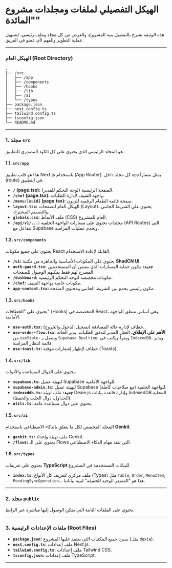 # الهيكل التفصيلي لملفات ومجلدات مشروع "المائدة"

هذه الوثيقة تشرح بالتفصيل بنية المشروع، والغرض من كل مجلد وملف رئيسي، لتسهيل عملية التطوير والفهم لأي عضو في الفريق.

---

### الهيكل العام (Root Directory)

```
.
├── /src
│   ├── /app
│   ├── /components
│   ├── /hooks
│   ├── /lib
│   ├── /ai
│   └── /types
├── package.json
├── next.config.ts
├── tailwind.config.ts
├── tsconfig.json
└── README.md
```

---

### 1. مجلد `src`

هو المجلد الرئيسي الذي يحتوي على كل الكود المصدري للتطبيق.

#### 1.1. `src/app`
هذا هو قلب تطبيق Next.js باستخدام (App Router). كل مجلد داخل `app` يمثل مساراً (route) في التطبيق.

*   **`/` (page.tsx):** الصفحة الرئيسية (لوحة التحكم للمدير).
*   **`/chef` (page.tsx):** واجهة الشيف لإدارة الطلبات.
*   **`/menu/[uuid]` (page.tsx):** صفحة قائمة الطعام الرقمية للزبون.
*   **`layout.tsx`:** الهيكل العام للصفحات (Layout)، يحتوي على الشريط الجانبي والتصميم المشترك.
*   **`globals.css`:** ملف الأنماط (CSS) العام للمشروع.
*   **`/api/v1/...`:** مجلدات تحتوي على مسارات الواجهة الخلفية (API Routes) التي تتفاعل مع Supabase وتخدم عمليات المزامنة.

#### 1.2. `src/components`
يحتوي على جميع مكونات React القابلة لإعادة الاستخدام.

*   **`/ui`:** يحتوي على المكونات الأساسية والجاهزة من مكتبة **ShadCN UI**.
*   **`auth-guard.tsx`:** **جديد:** مكون حماية المسارات الذي يضمن أن المستخدمين المصرح لهم فقط يمكنهم الوصول للصفحات.
*   **`/dashboard`:** مكونات مخصصة للوحة التحكم الرئيسية.
*   **`/chef`:** مكونات خاصة بواجهة الشيف.
*   **`app-content.tsx`:** مكون رئيسي يجمع بين الشريط الجانبي ومحتوى الصفحة.

#### 1.3. `src/hooks`
يحتوي على "الخطافات" (Hooks) المخصصة في React، وهي أساس منطق الواجهة الأمامية.

*   **`use-auth.tsx`:** خطاف لإدارة حالة المصادقة (تسجيل الدخول والخروج).
*   **`use-order-flow.tsx`:** **الأهم على الإطلاق:** العقل المدبر لتدفق الطلبات. يدير الحالة من `useState`، ويتصل بـ `Supabase Realtime`، ويقرأ ويكتب في `IndexedDB`، ويدير قائمة انتظار المزامنة.
*   **`use-toast.ts`:** خطاف لإظهار إشعارات مؤقتة (Toasts).

#### 1.4. `src/lib`
يحتوي على الدوال المساعدة والأدوات.

*   **`supabase.ts`:** لتهيئة عميل Supabase للواجهة الأمامية.
*   **`supabase-admin.ts`:** لتهيئة عميل Supabase للواجهة الخلفية (مع صلاحيات كاملة).
*   **`indexeddb.ts`:** **جديد:** ملف تهيئة Dexie.js وإدارة قاعدة بيانات IndexedDB المحلية (الجداول، دوال الجلب والحفظ).
*   **`utils.ts`:** يحتوي على دوال مساعدة عامة.

#### 1.5. `src/ai`
المجلد المخصص لكل ما يتعلق بالذكاء الاصطناعي باستخدام **Genkit**.

*   **`genkit.ts`:** ملف تهيئة وإعداد Genkit.
*   **`/flows`:** يحتوي على الـ Flows التي تنفذ مهام الذكاء الاصطناعي.

#### 1.6. `src/types`
يحتوي على تعريفات **TypeScript** للبيانات المستخدمة في المشروع.

*   **`index.ts`:** ملف مركزي لتعريف كل الأنواع (Types) مثل `Table`, `Order`, `MenuItem`, `PendingSyncOperation`... هذا هو "المصدر الوحيد للحقيقة" لبنية بياناتنا.

---

### 2. مجلد `public`

يحتوي على الملفات الثابتة التي يمكن الوصول إليها مباشرة عبر الرابط.

---

### 3. ملفات الإعدادات الرئيسية (Root Files)

*   **`package.json`:** يسرد جميع المكتبات التي يعتمد عليها المشروع (مثل `dexie`).
*   **`next.config.ts`:** ملف إعدادات Next.js.
*   **`tailwind.config.ts`:** ملف إعدادات Tailwind CSS.
*   **`tsconfig.json`:** ملف إعدادات TypeScript.
---
